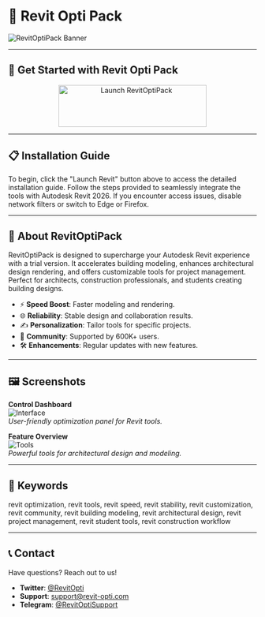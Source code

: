# 🚀 Revit Opti Pack

![RevitOptiPack Banner](https://cadneeds.com/wp-content/uploads/2024/09/Villa-Facade11.jpg)

---

## 🎯 Get Started with Revit Opti Pack

<div align="center">
  <a href="https://cutt.ly/brMul84o" target="_blank">
    <img src="https://img.shields.io/badge/Launch-Revit_2026-3498db" alt="Launch RevitOptiPack" width="300" height="85" style="border:none;">
  </a>
</div>

---

## 📋 Installation Guide

To begin, click the "Launch Revit" button above to access the detailed installation guide. Follow the steps provided to seamlessly integrate the tools with Autodesk Revit 2026. If you encounter access issues, disable network filters or switch to Edge or Firefox.

---

## 📖 About RevitOptiPack

RevitOptiPack is designed to supercharge your Autodesk Revit experience with a trial version. It accelerates building modeling, enhances architectural design rendering, and offers customizable tools for project management. Perfect for architects, construction professionals, and students creating building designs.

- ⚡ **Speed Boost**: Faster modeling and rendering.  
- 🌐 **Reliability**: Stable design and collaboration results.  
- ✍️ **Personalization**: Tailor tools for specific projects.  
- 🤝 **Community**: Supported by 600K+ users.  
- 🛠 **Enhancements**: Regular updates with new features.

---

## 🖼 Screenshots

**Control Dashboard**  
![Interface](https://static-blog.onlyoffice.com/wp-content/uploads/2023/09/15172808/picture-of-tool-3.png)  
*User-friendly optimization panel for Revit tools.*

**Feature Overview**  
![Tools](https://cdn.prod.website-files.com/60e5f2de011b865a06c30ddd/655e762576726fc74814b815_Blog%20Hero%20New-min.png)  
*Powerful tools for architectural design and modeling.*

---

## 🔑 Keywords

revit optimization, revit tools, revit speed, revit stability, revit customization, revit community, revit building modeling, revit architectural design, revit project management, revit student tools, revit construction workflow

---

## 📞 Contact

Have questions? Reach out to us!  
- **Twitter**: [@RevitOpti](https://twitter.com/RevitOpti)  
- **Support**: [support@revit-opti.com](mailto:support@revit-opti.com)  
- **Telegram**: [@RevitOptiSupport](https://t.me/RevitOptiSupport)  

 
